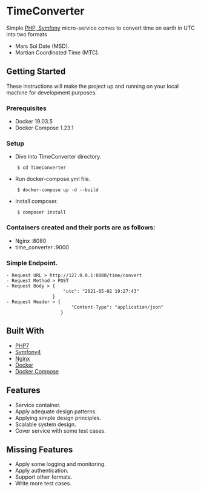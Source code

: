 # TimeConverter
Simple [PHP, Symfony](https://symfony.com/) micro-service comes to convert time on earth in UTC
into two formats 
- Mars Sol Date (MSD).
- Martian Coordinated Time (MTC).

## Getting Started
These instructions will make the project up and running on your local machine for development purposes.
### Prerequisites
* Docker 19.03.5
* Docker Compose 1.23.1
### Setup
* Dive into TimeConverter directory.
```
    $ cd TimeConverter
```
* Run docker-compose.yml file.
```
    $ docker-compose up -d --build
```
* Install composer.
```
    $ composer install
```
### Containers created and their ports are as follows:
* Nginx :8080
* time_converter :9000
### Simple Endpoint.
```
- Request URL > http://127.0.0.1:8080/time/convert
- Request Method > POST
- Request Body > {
                     "utc": "2021-05-02 19:27:43"
                 }
- Request Header > {
                        "Content-Type": "application/json"
                    }
```

## Built With
* [PHP7](https://www.php.net/)
* [Symfony4](https://symfony.com/)
* [Nginx](https://www.nginx.com/)
* [Docker](https://docs.docker.com/)
* [Docker Compose](https://docs.docker.com/compose/)
## Features
* Service container.
* Apply adequate design patterns.
* Applying simple design principles.
* Scalable system design.
* Cover service with some test cases.
## Missing Features
* Apply some logging and monitoring.
* Apply authentication.
* Support other formats.
* Write more test cases.